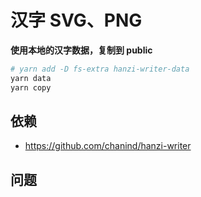 # 汉字 SVG、PNG

**使用本地的汉字数据，复制到 public**

```bash
# yarn add -D fs-extra hanzi-writer-data
yarn data
yarn copy
```

## 依赖

- https://github.com/chanind/hanzi-writer

## 问题
